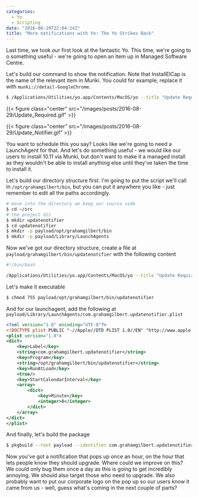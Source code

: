 ```yaml
---
categories:
  - Yo
  - Scripting
date: "2016-08-29T22:04:24Z"
title: "More notifications with Yo: The Yo Strikes Back"
---
```


Last time, we took our first look at the fantastic Yo. This time, we're going to o something useful - we're going to open an item up in Managed Software Centre.

Let's build our command to show the notification. Note that InstallElCap is the name of the relevant item in Munki. You could for example, replace it with `munki://detail-GoogleChrome`.

```bash
$ /Applications/Utilities/yo.app/Contents/MacOS/yo --title "Update Required" --info "Your operating system is out of date. Please upgrade ASAP." --action-btn "More Info" --action-path "munki://detail-InstallElCap"
```

{{< figure class="center" src="/images/posts/2016-08-29/Update_Required.gif" >}}

<!--more-->

{{< figure class="center" src="/images/posts/2016-08-29/Update_Notifier.gif" >}}

You want to schedule this you say? Looks like we're going to need a LaunchAgent for that. And let's do something useful - we would like our users to install 10.11 via Munki, but don't want to make it a managed install as they wouldn't be able to install anything else until they've taken the time to install it.

Let's build our directory structure first. I'm going to put the script we'll call in `/opt/grahamgilbert/bin`, but you can put it anywhere you like - just remember to edit all the paths accordingly.

```bash
# move into the directory we keep our source code
$ cd ~/src
# the project dir
$ mkdir updatenotifier
$ cd updatenotifier
$ mkdir -p payload/opt/grahamgilbert/bin
$ mkdir -p payload/Library/LaunchAgents
```

Now we've got our directory structure, create a file at `payload/grahamgilbert/bin/updatenotifier` with the following content

```bash payload/grahamgilbert/bin/updatenotifier
#!/bin/bash

/Applications/Utilities/yo.app/Contents/MacOS/yo --title "Update Required" --info "Your operating system is out of date. Please upgrade ASAP." --action-btn "More Info" --action-path "munki://detail-InstallElCap"
```

Let's make it executable

```bash
$ chmod 755 payload/opt/grahamgilbert/bin/updatenotifier
```

And for our launchagent, add the following at `payload/Library/LaunchAgents/com.grahamgilbert.updatenotifier.plist`

```xml payload/Library/LaunchAgents/com.grahamgilbert.updatenotifier.plist
<?xml version="1.0" encoding="UTF-8"?>
<!DOCTYPE plist PUBLIC "-//Apple//DTD PLIST 1.0//EN" "http://www.apple.com/DTDs/PropertyList-1.0.dtd">
<plist version="1.0">
<dict>
    <key>Label</key>
    <string>com.grahamgilbert.updatenotifier</string>
    <key>Program</key>
    <string>/opt/grahamgilbert/bin/updatenotifier</string>
    <key>RunAtLoad</key>
    <true/>
    <key>StartCalendarInterval</key>
    <array>
        <dict>
            <key>Minute</key>
            <integer>0</integer>
        </dict>
    </array>
</dict>
</plist>
```

And finally, let's build the package

```bash
$ pkgbuild --root payload --identifier com.grahamgilbert.updatenotifier --version 1.0.0 ~/Desktop/UpdateNotifier.pkg
```

Now you've got a notification that pops up once an hour, on the hour that lets people know they should upgrade. Where could we improve on this? We could only bug them once a day as this is going to get incredibly annoying. We should also target those who need to upgrade. We also probably want to put our corporate logo on the pop up so our users know it came from us - well, guess what's coming in the next couple of parts?
